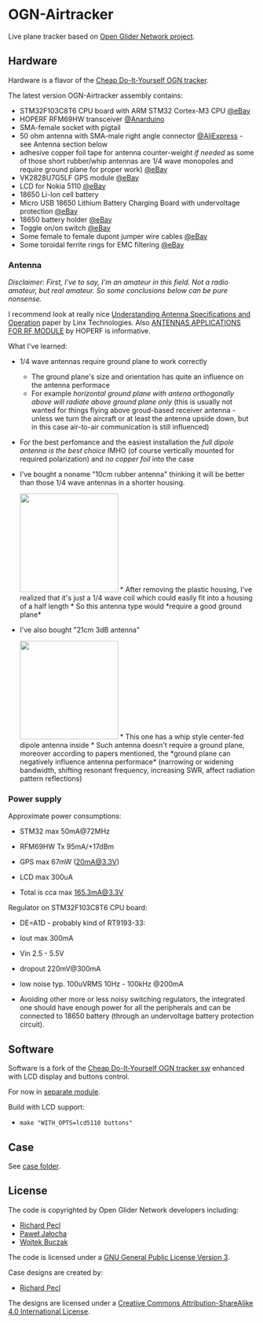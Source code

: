 ﻿# OGN-Airtracker

Live plane tracker based on [Open Glider Network project](http://www.glidernet.org/).

## Hardware

Hardware is a flavor of the [Cheap Do-It-Yourself OGN tracker](http://wiki.glidernet.org/ogn-tracker-diy).

The latest version OGN-Airtracker assembly contains:

* STM32F103C8T6 CPU board with ARM STM32 Cortex-M3 CPU
  [@eBay](http://www.ebay.com/itm/321569700934)
* HOPERF RFM69HW transceiver
  [@Anarduino](http://www.anarduino.com/miniwireless/)
* SMA-female socket with pigtail
* 50 ohm antenna with SMA-male right angle connector
  [@AliExpress](http://www.aliexpress.com/item/NiceRF-Rubber-Antenna-SW868-WT100-Wireless-RF-Antenna-868MHz/32319847439.html)
  \- see Antenna section below
* adhesive copper foil tape for antenna counter-weight *if needed* as some of those short rubber/whip
    antennas are 1/4 wave monopoles and require ground plane for proper work)
    [@eBay](http://www.ebay.com/itm/161170293355)
* VK2828U7G5LF GPS module
  [@eBay](http://www.ebay.com/itm/251959460965)
* LCD for Nokia 5110
  [@eBay](http://www.ebay.com/itm/221475096725)
* 18650 Li-Ion cell battery
* Micro USB 18650 Lithium Battery Charging Board with undervoltage protection
  [@eBay](http://www.ebay.com/itm/251888669022)
* 18650 battery holder
  [@eBay](http://www.ebay.com/itm/361262848840)
* Toggle on/on switch
  [@eBay](http://www.ebay.com/itm//111624235328)
* Some female to female dupont jumper wire cables
  [@eBay](http://www.ebay.com/itm/390925108344)
* Some toroidal ferrite rings for EMC filtering
  [@eBay](http://www.ebay.com/itm/271876448943)


### Antenna

*Disclaimer: First, I've to say, I'm an amateur in this field. Not a radio amateur, but real amateur. So some conclusions below can be pure nonsense.*

I recommend look at really nice [Understanding Antenna Specifications and Operation](http://www.digikey.com/en/articles/techzone/2011/mar/understanding-antenna-specifications-and-operation) paper by Linx Technologies.
Also [ANTENNAS APPLICATIONS FOR RF MODULE](http://www.hoperf.com/upload/rf/ANTENNAS_MODULE.pdf) by HOPERF is informative.

What I've learned:
* 1/4 wave antennas require ground plane to work correctly
  * The ground plane's size and orientation has quite an influence on the antenna performace
  * For example *horizontal ground plane with antena orthogonally above will radiate above ground plane only*
    (this is usually not wanted for things flying above groud-based receiver antenna -
    unless we turn the aircraft or at least the antenna upside down, but in this case air-to-air communication
    is still influenced)

* For the best perfomance and the easiest installation the *full dipole antenna is the best choice* IMHO
  (of course vertically mounted for required polarization) and *no copper foil* into the case

* I've bought a noname "10cm rubber antenna" thinking it will be better than those 1/4 wave antennas
  in a shorter housing.

  <img src="../doc/img/antenna-1-4w-10cm.jpg" width="200px">
  * After removing the plastic housing, I've realized that it's just a 1/4 wave coil which
    could easily fit into a housing of a half length
  * So this antenna type would *require a good ground plane*

* I've also bought "21cm 3dB antenna"

  <img src="../doc/img/antenna-1-2w-21cm.jpg" width="200px">
  * This one has a whip style center-fed dipole antenna inside
  * Such antenna doesn't require a ground plane, moreover according to papers mentioned,
    the *ground plane can negatively influence antenna performace* (narrowing or widening bandwidth,
    shifting resonant frequency, increasing SWR, affect radiation pattern reflections)


### Power supply

Approximate power consumptions:
* STM32 max 50mA@72MHz
* RFM69HW Tx 95mA/+17dBm
* GPS max 67mW (20mA@3.3V)
* LCD max 300uA

* Total is cca max 165.3mA@3.3V

Regulator on STM32F103C8T6 CPU board:
* DE=A1D - probably kind of RT9193-33:
* Iout max 300mA
* Vin 2.5 - 5.5V
* dropout 220mV@300mA
* low noise typ. 100uVRMS 10Hz - 100kHz @200mA

* Avoiding other more or less noisy switching regulators, the integrated one should
  have enough power for all the peripherals and can be connected to 18650 battery
  (through an undervoltage battery protection circuit).


## Software

Software is a fork of the [Cheap Do-It-Yourself OGN tracker sw](https://github.com/glidernet/diy-tracker)
enhanced with LCD display and buttons control.

For now in [separate module](https://github.com/peclik/diy-tracker/tree/lcd).

Build with LCD support:
* `make "WITH_OPTS=lcd5110 buttons"`


## Case

See [case folder](case/readme.md).


## License

The code is copyrighted by Open Glider Network developers including:
* [Richard Pecl](https://github.com/peclik)
* [Paweł Jałocha](https://github.com/pjalocha)
* [Wojtek Buczak](https://github.com/wbuczak)

The code is licensed under a [GNU General Public License Version 3](http://www.gnu.org/licenses/gpl-3.0.html).

Case designs are created by:
* [Richard Pecl](https://github.com/peclik)

The designs are licensed under a [Creative Commons
  Attribution-ShareAlike 4.0 International License](http://creativecommons.org/licenses/by-sa/4.0/).

